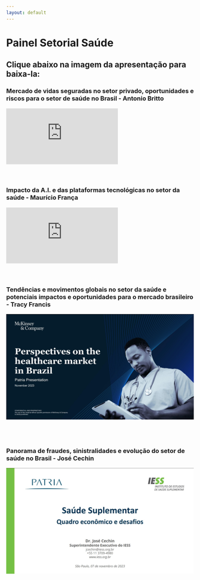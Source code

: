 ```yaml
---
layout: default
---
```


# Painel Setorial Saúde

## Clique abaixo na imagem da apresentação para baixa-la:

### Mercado de vidas seguradas no setor privado, oportunidades e riscos para o setor de saúde no Brasil - Antonio Britto

<div class="container">
<iframe src="https://www.youtube.com/embed/ns35jEZ2zN0?si=CP2PYVNaaskTg3oS" 
frameborder="0" allowfullscreen class="video"></iframe>
</div>

<br/>
<br/>

### Impacto da A.I. e das plataformas tecnológicas no setor da saúde - Maurício França

<div class="container">
<iframe src="https://www.youtube.com/embed/VnPWlPPPCeU?si=XoNFwbdIx5AIOASm" 
frameborder="0" allowfullscreen class="video"></iframe>
</div>
<a href="pdfs/231107_Patria_MauricioFrança.pdf" class="image fit"><img src="imgs/231107_Patria_MauricioFrança.jpg" alt=""></a>

<br/>
<br/>

### Tendências e movimentos globais no setor da saúde e potenciais impactos e oportunidades para o mercado brasileiro - Tracy Francis


<a href="pdfs/231107_Patria_McKinsey.pdf" class="image fit"><img src="imgs/Terceira_Apresentação.jpg" alt=""></a>

<br/>
<br/>

### Panorama de fraudes, sinistralidades e evolução do setor de saúde no Brasil - José Cechin


<a href="pdfs/231107_Patria_JoseCechin.pdf" class="image fit"><img src="imgs/231107_Patria_JoseCechin.jpg" alt=""></a>